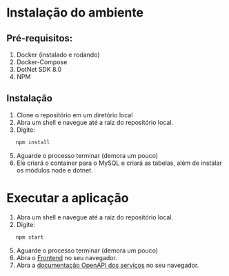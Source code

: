 # Instalação do ambiente

## Pré-requisitos:

1. Docker (instalado e rodando)
2. Docker-Compose
3. DotNet SDK 8.0
4. NPM

## Instalação

1. Clone o repositório em um diretório local
2. Abra um shell e navegue até a raiz do repositório local.
3. Digite:
  ```bash
     npm install
  ```
5. Aguarde o processo terminar (demora um pouco)
6. Ele criará o container para o MySQL e criará as tabelas, além de instalar os módulos node e dotnet.

# Executar a aplicação

1. Abra um shell e navegue até a raiz do repositório local.
3. Digite:
  ```bash
     npm start
  ```
5. Aguarde o processo terminar (demora um pouco)
6. Abra o [Frontend](http://localhost:44403) no seu navegador.
7. Abra a [documentação OpenAPI dos serviços](http://localhost:5080/swagger/index.html) no seu navegador.
